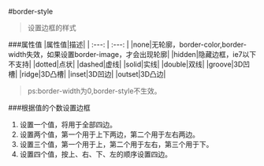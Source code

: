 #border-style

>设置边框的样式


###属性值
|属性值|描述|
| :---: | :---: |
|none|无轮廓，border-color,border-width失效，如果设置border-image，才会出现轮廓|
|hidden|隐藏边框，ie7以下不支持|
|dotted|点状|
|dashed|虚线|
|solid|实线|
|double|双线|
|groove|3D凹槽|
|ridge|3D凸槽|
|inset|3D凹边|
|outset|3D凸边|

>ps:border-width为0,border-style不生效。



###根据值的个数设置边框

1. 设置一个值，将用于全部四边。
2. 设置两个值，第一个用于上下两边，第二个用于左右两边。
3. 设置三个值，第一个用于上，第二个用于左右，第三个用于下。
4. 设置四个值，按上、右、下、左的顺序设置四边。